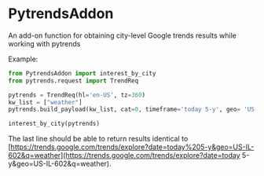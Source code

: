 # PytrendsAddon
An add-on function for obtaining city-level Google trends results while working with pytrends

Example:



```python
from PytrendsAddon import interest_by_city
from pytrends.request import TrendReq

pytrends = TrendReq(hl='en-US', tz=360)
kw_list = ["weather"]
pytrends.build_payload(kw_list, cat=0, timeframe='today 5-y', geo= 'US-IL-602', gprop='')

interest_by_city(pytrends)
```

The last line should be able to return results identical to [https://trends.google.com/trends/explore?date=today%205-y&geo=US-IL-602&q=weather](https://trends.google.com/trends/explore?date=today 5-y&geo=US-IL-602&q=weather).